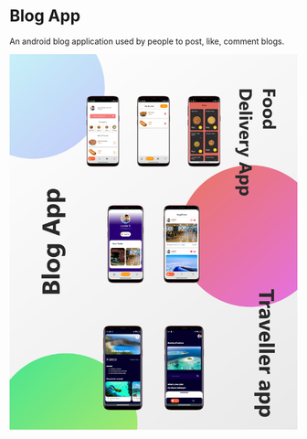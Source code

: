 # Blog App
 An android blog application used by people to post, like, comment blogs.
 
 <img src="combine-1.png"/>
